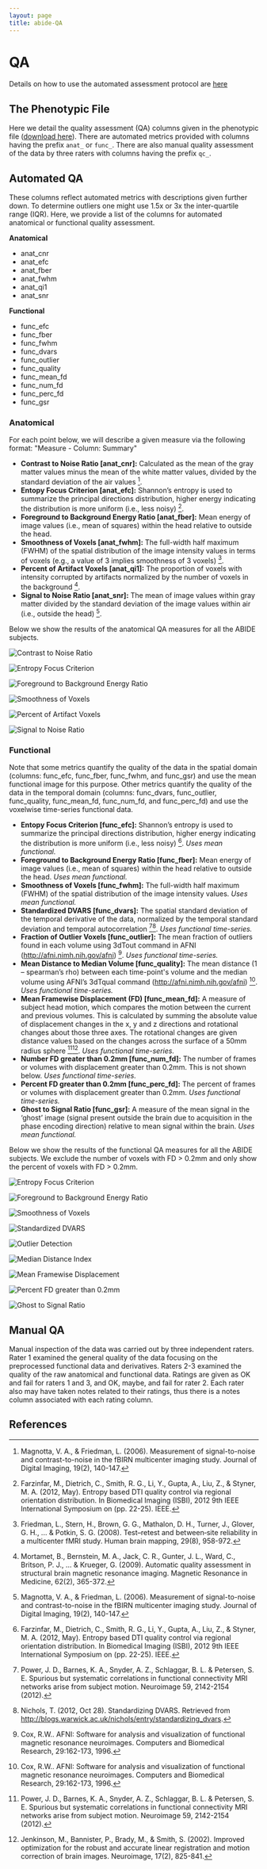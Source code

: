 ```yaml
---
layout: page
title: abide-QA
---
```


# QA

Details on how to use the automated assessment protocol are [here](http://preprocessed-connectomes-project.github.io/quality-assessment-protocol/)


## The Phenotypic File
Here we detail the quality assessment (QA) columns given in the phenotypic file ([download here](https://s3.amazonaws.com/fcp-indi/data/Projects/ABIDE_Initiative/Phenotypic_V1_0b_preprocessed1.csv)). There are automated metrics provided with columns having the prefix `anat_` or `func_`. There are also manual quality assessment of the data by three raters with columns having the prefix `qc_`.


## Automated QA

These columns reflect automated metrics with descriptions given further down. To determine outliers one might use 1.5x or 3x the inter-quartile range (IQR). Here, we provide a list of the columns for automated anatomical or functional quality assessment. 

**Anatomical**

* anat_cnr
* anat_efc
* anat_fber
* anat_fwhm
* anat_qi1
* anat_snr

**Functional**

* func_efc
* func_fber
* func_fwhm
* func_dvars
* func_outlier
* func_quality
* func_mean_fd
* func_num_fd
* func_perc_fd
* func_gsr

### Anatomical

For each point below, we will describe a given measure via the following format: "Measure - Column: Summary"

* **Contrast to Noise Ratio [anat_cnr]:** Calculated as the mean of the gray matter values minus the mean of the white matter values, divided by the standard deviation of the air values [^1].
* **Entopy Focus Criterion [anat_efc]:** Shannon’s entropy is used to summarize the principal directions distribution, higher energy indicating the distribution is more uniform (i.e., less noisy) [^2].
* **Foreground to Background Energy Ratio [anat_fber]:** Mean energy of image values (i.e., mean of squares) within the head relative to outside the head.
* **Smoothness of Voxels [anat_fwhm]:** The full-width half maximum (FWHM) of the spatial distribution of the image intensity values in terms of voxels (e.g., a value of 3 implies smoothness of 3 voxels) [^3].
* **Percent of Artifact Voxels [anat_qi1]:** The proportion of voxels with intensity corrupted by artifacts normalized by the number of voxels in the background [^4].
* **Signal to Noise Ratio [anat_snr]:** The mean of image values within gray matter divided by the standard deviation of the image values within air (i.e., outside the head) [^1].

Below we show the results of the anatomical QA measures for all the ABIDE subjects.

![Contrast to Noise Ratio](images/anat-plot1.png "Contrast to Noise Ratio")

![Entropy Focus Criterion](images/anat-plot2.png "Entropy Focus Criterion")

![Foreground to Background Energy Ratio](images/anat-plot3.png "Foreground to Background Energy Ratio")

![Smoothness of Voxels](images/anat-plot4.png "Smoothness of Voxels")

![Percent of Artifact Voxels](images/anat-plot5.png "Percent of Artifact Voxels")

![Signal to Noise Ratio](images/anat-plot6.png "Signal to Noise Ratio")

### Functional

Note that some metrics quantify the quality of the data in the spatial domain (columns: func_efc, func_fber, func_fwhm, and func_gsr) and use the mean functional image for this purpose. Other metrics quantify the quality of the data in the temporal domain (columns: func_dvars, func_outlier, func_quality, func_mean_fd, func_num_fd, and func_perc_fd) and use the voxelwise time-series functional data.

* **Entopy Focus Criterion [func_efc]:** Shannon’s entropy is used to summarize the principal directions distribution, higher energy indicating the distribution is more uniform (i.e., less noisy) [^2]. _Uses mean functional._
* **Foreground to Background Energy Ratio [func_fber]:** Mean energy of image values (i.e., mean of squares) within the head relative to outside the head. _Uses mean functional._
* **Smoothness of Voxels [func_fwhm]:** The full-width half maximum (FWHM) of the spatial distribution of the image intensity values. _Uses mean functional._
* **Standardized DVARS [func_dvars]:** The spatial standard deviation of the temporal derivative of the data, normalized by the temporal standard deviation and temporal autocorrelation [^5][^6]. _Uses functional time-series._
* **Fraction of Outlier Voxels [func_outlier]:** The mean fraction of outliers found in each volume using 3dTout command in AFNI (http://afni.nimh.nih.gov/afni) [^7]. _Uses functional time-series._
* **Mean Distance to Median Volume [func_quality]:** The mean distance (1 – spearman’s rho) between each time-point's volume and the median volume using AFNI’s 3dTqual command (http://afni.nimh.nih.gov/afni) [^7]. _Uses functional time-series._
* **Mean Framewise Displacement (FD) [func_mean_fd]:** A measure of subject head motion, which compares the motion between the current and previous volumes. This is calculated by summing the absolute value of displacement changes in the x, y and z directions and rotational changes about those three axes. The rotational changes are given distance values based on the changes across the surface of a 50mm radius sphere [^5][^8]. _Uses functional time-series._
* **Number FD greater than 0.2mm [func_num_fd]:** The number of frames or volumes with displacement greater than 0.2mm. This is not shown below. _Uses functional time-series._
* **Percent FD greater than 0.2mm [func_perc_fd]:** The percent of frames or volumes with displacement greater than 0.2mm. _Uses functional time-series._
* **Ghost to Signal Ratio [func_gsr]:** A measure of the mean signal in the ‘ghost’ image (signal present outside the brain due to acquisition in the phase encoding direction) relative to mean signal within the brain. _Uses mean functional._

Below we show the results of the functional QA measures for all the ABIDE subjects. We exclude the number of voxels with FD > 0.2mm and only show the percent of voxels with FD > 0.2mm.

![Entropy Focus Criterion](images/func-spat-plot1.png "Entropy Focus Criterion")

![Foreground to Background Energy Ratio](images/func-spat-plot2.png "Foreground to Background Energy Ratio")

![Smoothness of Voxels](images/func-spat-plot3.png "Smoothness of Voxels")

![Standardized DVARS](images/func-temp-plot1.png "Standardized DVARS")

![Outlier Detection](images/func-temp-plot2.png "Outlier Detection")

![Median Distance Index](images/func-temp-plot3.png "Median Distance Index")

![Mean Framewise Displacement](images/func-temp-plot4.png "Mean Framewise Displacement")

![Percent FD greater than 0.2mm](images/func-temp-plot5.png "Percent FD greater than 0.2mm")

![Ghost to Signal Ratio](images/func-spat-plot4.png "Ghost to Signal Ratio")


## Manual QA

Manual inspection of the data was carried out by three independent raters. Rater 1 examined the general quality of the data focusing on the preprocessed functional data and derivatives. Raters 2-3 examined the quality of the raw anatomical and functional data. Ratings are given as OK and fail for raters 1 and 3, and OK, maybe, and fail for rater 2. Each rater also may have taken notes related to their ratings, thus there is a notes column associated with each rating column.


## References

[^1]: Magnotta, V. A., & Friedman, L. (2006). Measurement of signal-to-noise and contrast-to-noise in the fBIRN multicenter imaging study. Journal of Digital Imaging, 19(2), 140-147.

[^2]: Farzinfar, M., Dietrich, C., Smith, R. G., Li, Y., Gupta, A., Liu, Z., & Styner, M. A. (2012, May). Entropy based DTI quality control via regional orientation distribution. In Biomedical Imaging (ISBI), 2012 9th IEEE International Symposium on (pp. 22-25). IEEE.

[^3]: Friedman, L., Stern, H., Brown, G. G., Mathalon, D. H., Turner, J., Glover, G. H., ... & Potkin, S. G. (2008). Test–retest and between‐site reliability in a multicenter fMRI study. Human brain mapping, 29(8), 958-972.

[^4]: Mortamet, B., Bernstein, M. A., Jack, C. R., Gunter, J. L., Ward, C., Britson, P. J., ... & Krueger, G. (2009). Automatic quality assessment in structural brain magnetic resonance imaging. Magnetic Resonance in Medicine, 62(2), 365-372.

[^5]: Power, J. D., Barnes, K. A., Snyder, A. Z., Schlaggar, B. L. & Petersen, S. E. Spurious but systematic correlations in functional connectivity MRI networks arise from subject motion. Neuroimage 59, 2142-2154 (2012).

[^6]: Nichols, T. (2012, Oct 28). Standardizing DVARS. Retrieved from http://blogs.warwick.ac.uk/nichols/entry/standardizing_dvars.

[^7]: Cox, R.W.. AFNI: Software for analysis and visualization of functional magnetic resonance neuroimages. Computers and Biomedical Research, 29:162-173, 1996.

[^8]: Jenkinson, M., Bannister, P., Brady, M., & Smith, S. (2002). Improved optimization for the robust and accurate linear registration and motion correction of brain images. Neuroimage, 17(2), 825-841.

[^9]: Giannelli, M., Diciotti, S., Tessa, C., & Mascalchi, M. (2010). Characterization of Nyquist ghost in EPI-fMRI acquisition sequences implemented on two clinical 1.5 T MR scanner systems: effect of readout bandwidth and echo spacing. Journal of Applied Clinical Medical Physics, 11(4).
